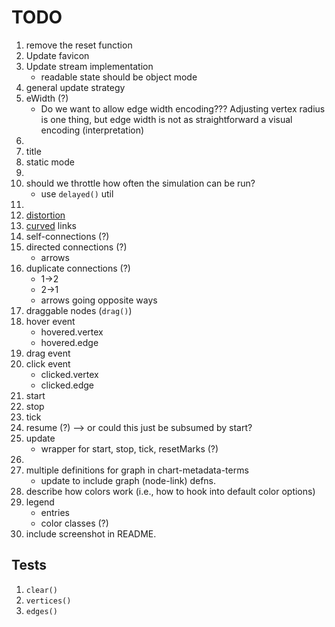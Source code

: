 TODO
====

1. remove the reset function
2. Update favicon
3. Update stream implementation
	- readable state should be object mode
4. general update strategy
5. eWidth (?)
	-	Do we want to allow edge width encoding??? Adjusting vertex radius is one thing, but edge width is not as straightforward a visual encoding (interpretation)
6. 
7. title
8. static mode
9. 
10. should we throttle how often the simulation can be run?
	-	use `delayed()` util
11. 
12. [distortion](http://bost.ocks.org/mike/fisheye/)
13. [curved](http://bl.ocks.org/mbostock/4600693) links
14. self-connections (?)
15. directed connections (?)
	- 	arrows
16. duplicate connections (?)
	-	1->2
	-	2->1
	-	arrows going opposite ways
17. draggable nodes (`drag()`)
18. hover event
	-	hovered.vertex
	-	hovered.edge
19. drag event
20. click event
	-	clicked.vertex
	-	clicked.edge
21. start
22. stop
23. tick
24. resume (?) --> or could this just be subsumed by start?
25. update
	-	wrapper for start, stop, tick, resetMarks (?)
26. 
27. multiple definitions for graph in chart-metadata-terms
	-	update to include graph (node-link) defns.
28. describe how colors work (i.e., how to hook into default color options)
29. legend
	-	entries
	-	color classes (?)
30. include screenshot in README.


## Tests

1. `clear()`
2. `vertices()`
3. `edges()`



